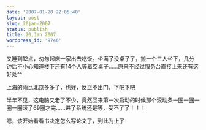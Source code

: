 ```yaml
---
date: '2007-01-20 22:05:40'
layout: post
slug: 20jan-2007
status: publish
title: 20,Jan 2007
wordpress_id: '9746'
---
```


又睡到12点，匆匆起床一家出去吃饭。坐满了没桌子了，搬一个三人坐下，几分钟后不小心知道楼下还有14个人等着空桌子……原来不经过服务台直接上来还有这好处^^




上海的雨比北京多多了，也好，反正不出门，下吧下吧




半年不见，这电脑又老了不少，竟然回来第一次启动的时候那个滚动条一圈一圈一圈一圈滚了69圈才完……进了系统还是等，受不了了！！！




嗯，该开始看看书决定怎么写论文了，到此为止了
